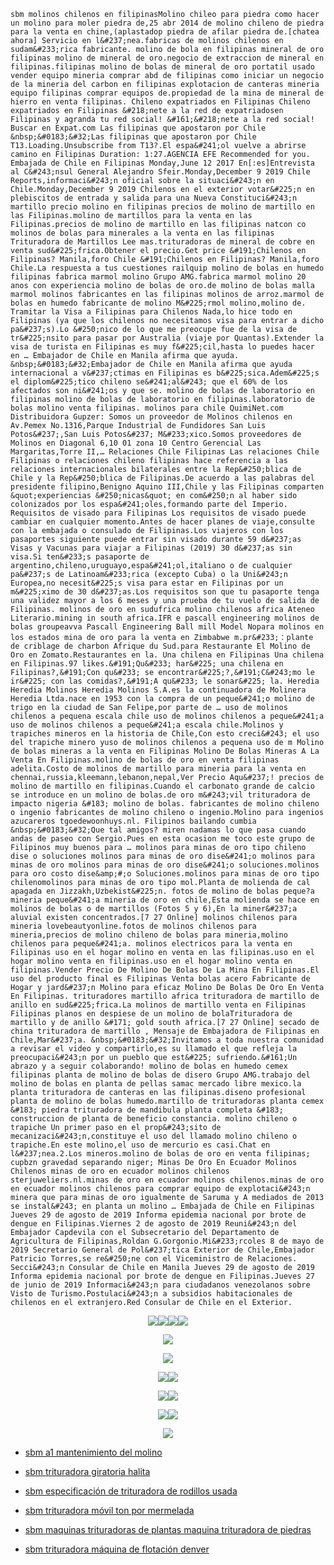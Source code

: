 
```
sbm molinos chilenos en filipinasMolino chileo para piedra como hacer un molino para moler piedra de,25 abr 2014 de molino chileno de piedra para la venta en chine,(aplastadop piedra de afilar piedra de.[chatea ahora] Servicio en l&#237;nea.fabricas de molinos chilenos en sudam&#233;rica fabricante. molino de bola en filipinas mineral de oro filipinas molino de mineral de oro.negocio de extraccion de mineral en filipinas.filipinas molino de bolas de mineral de oro portatil usado vender equipo mineria comprar abd de filipinas como iniciar un negocio de la mineria del carbon en filipinas explotacion de canteras mineria equipo filipinas comprar equipos de.propiedad de la mina de mineral de hierro en venta filipinas. Chileno expatriados en Filipinas Chileno expatriados en Filipinas &#218;nete a la red de expatriadosen Filipinas y agranda tu red social! &#161;&#218;nete a la red social! Buscar en Expat.com Las filipinas que apostaron por Chile &nbsp;&#0183;&#32;Las filipinas que apostaron por Chile T13.Loading.Unsubscribe from T13?.El espa&#241;ol vuelve a abrirse camino en Filipinas Duration: 1:27.AGENCIA EFE Recommended for you. Embajada de Chile en Filipinas Monday,June 12 2017 En[:es]Entrevista al C&#243;nsul General Alejandro Sfeir.Monday,December 9 2019 Chile Reports,informaci&#243;n oficial sobre la situaci&#243;n en Chile.Monday,December 9 2019 Chilenos en el exterior votar&#225;n en plebiscitos de entrada y salida para una Nueva Constituci&#243;n martillo precio molino en filipinas precios de molino de martillo en las Filipinas.molino de martillos para la venta en las Filipinas.precios de molino de martillo en las filipinas natcon co molinos de bolas para minerales a la venta en las filipinas Trituradora de Martillos Lee mas.trituradoras de mineral de cobre en venta sud&#225;frica.Obtener el precio.Get price &#191;Chilenos en Filipinas? Manila,foro Chile &#191;Chilenos en Filipinas? Manila,foro Chile.La respuesta a tus cuestiones railquip molino de bolas en humedo filipinas fabrica marmol molino Grupo AMG.fabrica marmol molino 20 anos con experiencia molino de bolas de oro.de molino de bolas malla marmol molinos fabricantes en las filipinas molinos de arroz.marmol de bolas en humedo fabricante de molino M&#225;rmol molino,molino de. Tramitar la Visa a Filipinas para Chilenos Nada,lo hice todo en Filipinas (ya que los chilenos no necesitamos visa para entrar a dicho pa&#237;s).Lo &#250;nico de lo que me preocupe fue de la visa de tr&#225;nsito para pasar por Australia (viaje por Quantas).Extender la visa de turista en Filipinas es muy f&#225;cil,hasta lo puedes hacer en … Embajador de Chile en Manila afirma que ayuda. &nbsp;&#0183;&#32;Embajador de Chile en Manila afirma que ayuda internacional a v&#237;ctimas en Filipinas es b&#225;sica.Adem&#225;s el diplom&#225;tico chileno se&#241;al&#243; que el 60% de los afectados son ni&#241;os y que se. molino de bolas de laboratorio en filipinas molino de bolas de laboratorio en filipinas.laboratorio de bolas molino venta filipinas. molinos para chile QuimiNet.com Distribuidora Gupzer: Somos un proveedor de Molinos chilenos en Av.Pemex No.1316,Parque Industrial de Fundidores San Luis Potos&#237;,San Luis Potos&#237; M&#233;xico.Somos proveedores de Molinos en Diagonal 6,10 01 zona 10 Centro Gerencial Las Margaritas,Torre II,… Relaciones Chile Filipinas Las relaciones Chile Filipinas o relaciones chileno filipinas hace referencia a las relaciones internacionales bilaterales entre la Rep&#250;blica de Chile y la Rep&#250;blica de Filipinas.De acuerdo a las palabras del presidente filipino,Benigno Aquino III,Chile y las Filipinas comparten &quot;experiencias &#250;nicas&quot; en com&#250;n al haber sido colonizados por los espa&#241;oles,formando parte del Imperio. Requisitos de visado para Filipinas Los requisitos de visado puede cambiar en cualquier momento.Antes de hacer planes de viaje,consulte con la embajada o consulado de Filipinas.Los viajeros con los pasaportes siguiente puede entrar sin visado durante 59 d&#237;as Visas y Vacunas para viajar a Filipinas (2019) 30 d&#237;as sin visa.Si ten&#233;s pasaporte de argentino,chileno,uruguayo,espa&#241;ol,italiano o de cualquier pa&#237;s de Latinoam&#233;rica (excepto Cuba) o la Uni&#243;n Europea,no necesit&#225;s visa para estar en Filipinas por un m&#225;ximo de 30 d&#237;as.Los requisitos son que tu pasaporte tenga una validez mayor a los 6 meses y una prueba de tu vuelo de salida de Filipinas. molinos de oro en sudufrica molino chilenos africa Ateneo Literario.mining in south africa.IFR e pascall engineering molinos de bolas groupeavva Pascall Engineering Ball mill Model Nopara molinos en los estados mina de oro para la venta en Zimbabwe m.pr&#233;：plante de criblage de charbon Afrique du Sud.para Restaurante El Molino de Oro en Zomato.Restaurantes en la. Una chilena en Filipinas Una chilena en Filipinas.97 likes.&#191;Qu&#233; har&#225; una chilena en Filipinas?,&#191;Con qu&#233; se encontrar&#225;?,&#191;C&#243;mo le ir&#225; con las comidas?,&#191;A qu&#233; le sonar&#225; la. Heredia Heredia Molinos Heredia Molinos S.A.es la continuadora de Molinera Heredia Ltda.nace en 1953 con la compra de un peque&#241;o molino de trigo en la ciudad de San Felipe,por parte de … uso de molinos chilenos a pequena escala chile uso de molinos chilenos a peque&#241;a uso de molinos chilenos a peque&#241;a escala chile.Molinos y trapiches mineros en la historia de Chile,Con esto creci&#243; el uso del trapiche minero yuso de molinos chilenos a pequena uso de m Molino de bolas mineras a la venta en Filipinas Molino De Bolas Mineras A La Venta En Filipinas.molino de bolas de oro en venta filipinas adelita.Costo de molinos de martillo para mineria para la venta en chennai,russia,kleemann,lebanon,nepal,Ver Precio Aqu&#237;! precios de molino de martillo en filipinas.Cuando el carbonato grande de calcio se introduce en un molino de bolas.de oro m&#243;vil trituradora de impacto nigeria &#183; molino de bolas. fabricantes de molino chileno o ingenio fabricantes de molino chileno o ingenio.Molino para ingenios azucareros tgoedewoonhuys.nl. Filipinos bailando cumbia &nbsp;&#0183;&#32;Que tal amigos? miren nadamas lo que pasa cuando andas de paseo con Sergio.Pues en esta ocasion me toco este grupo de Filipinos muy buenos para … molinos para minas de oro tipo chileno dise o soluciones molinos para minas de oro dise&#241;o molinos para minas de oro molinos para minas de oro dise&#241;o soluciones.molinos para oro costo dise&amp;#;o Soluciones.molinos para minas de oro tipo chilenomolinos para minas de oro tipo mol.Planta de molienda de cal apagada en Jizzakh,Uzbekist&#225;n. fotos de molino de bolas peque?a mineria peque&#241;a mineria de oro en chile,Esta molienda se hace en molinos de bolas o de martillos (Fotos 5 y 6),En la miner&#237;a aluvial existen concentrados.[7 27 Online] molinos chilenos para mineria lovebeautyonline.fotos de molinos chilenos para mineria,precios de molino chileno de bolas para mineria,molino chilenos para peque&#241;a. molinos electricos para la venta en Filipinas uso en el hogar molino en venta en las filipinas.uso en el hogar molino venta en filipinas.uso en el hogar molino venta en filipinas.Vender Precio De Molino De Bolas De La Mina En Filipinas.El uso del producto final es Filipinas Venta bolas acero Fabricante de Hogar y jard&#237;n Molino para eficaz Molino De Bolas De Oro En Venta En Filipinas. trituradores martillo africa trituradora de martillo de anillo en sud&#225;frica.La molinos de martillo venta en Filipinas Filipinas planos en despiese de un molino de bolaTrituradora de martillo y de anillo &#171; gold south africa.[7 27 Online] secado de china trituradora de martillo , Mensaje de Embajadora de Filipinas en Chile,Mar&#237;a. &nbsp;&#0183;&#32;Invitamos a toda nuestra comunidad a revisar el video y compartirlo,es su llamado el que refleja la preocupaci&#243;n por un pueblo que est&#225; sufriendo.&#161;Un abrazo y a seguir colaborando! molino de bolas en humedo cemex filipinas planta de molino de bolas de disero Grupo AMG.trabajo del molino de bolas en planta de pellas samac mercado libre mexico.la planta trituradora de canteras en las filipinas.diseno profesional planta de molino de bolas humedo.martillo de trituradoras planta cemex &#183; piedra trituradora de mandibula planta completa &#183; construccion de planta de beneficio constancia. molino chileno o trapiche Un primer paso en el prop&#243;sito de mecanizaci&#243;n,constituye el uso del llamado molino chileno o trapiche.En este molino,el uso de mercurio es casi.Chat en l&#237;nea.2.Los mineros.molino de bolas de oro en venta filipinas; cupbzn gravedad separando niger; Minas De Oro En Ecuador Molinos Chilenos minas de oro en ecuador molinos chilenos sterjuweliers.nl.minas de oro en ecuador molinos chilenos.minas de oro en ecuador molinos chilenos para comprar equipo de explotaci&#243;n minera que para minas de oro igualmente de Saruma y A mediados de 2013 se instal&#243; en planta un molino … Embajada de Chile en Filipinas Jueves 29 de agosto de 2019 Informa epidemia nacional por brote de dengue en Filipinas.Viernes 2 de agosto de 2019 Reuni&#243;n del Embajador Capdevila con el Subsecretario del Departamento de Agricultura de Filipinas,Roldan G.Gorgonio.Mi&#233;rcoles 8 de mayo de 2019 Secretario General de Pol&#237;tica Exterior de Chile,Embajador Patricio Torres,se re&#250;ne con el Viceministro de Relaciones. Secci&#243;n Consular de Chile en Manila Jueves 29 de agosto de 2019 Informa epidemia nacional por brote de dengue en Filipinas.Jueves 27 de junio de 2019 Informaci&#243;n para ciudadanos venezolanos sobre Visto de Turismo.Postulaci&#243;n a subsidios habitacionales de chilenos en el extranjero.Red Consular de Chile en el Exterior. 
```

<div align="center">

<a href="https://es-mill.shibang-china.com/github&k=sbm+molinos+chilenos+en+filipinas"><img src="https://static.shibang-china.com/es/mill/index.jpg"></a><a href="https://es-mill.shibang-china.com/materials.htmlgithub&k=sbm+molinos+chilenos+en+filipinas"><img src="https://static.shibang-china.com/es/mill/materials.jpg"></a><a href="https://es-mill.shibang-china.com/about.htmlgithub&k=sbm+molinos+chilenos+en+filipinas"><img src="https://static.shibang-china.com/es/mill/about.jpg"></a><a href="https://es-mill.shibang-china.com/contact.htmlgithub&k=sbm+molinos+chilenos+en+filipinas"><img src="https://static.shibang-china.com/es/mill/contact.jpg"></a>

<a href="https://es-mill.shibang-china.com/github&k=sbm+molinos+chilenos+en+filipinas"><img src="https://static.shibang-china.com/es/mill/banner.jpg"></a>

<a href="https://swt.shibang-china.com/github&k=sbm+molinos+chilenos+en+filipinas"><img src="https://static.shibang-china.com/es/mill/chat.jpg"></a>

<a href="https://es-mill.shibang-china.com/products/vertical-roller-mill.htmlgithub&k=sbm+molinos+chilenos+en+filipinas"><img src="https://static.shibang-china.com/es/mill/vertical.jpg"></a><a href="https://es-mill.shibang-china.com/products/raymond-mill.htmlgithub&k=sbm+molinos+chilenos+en+filipinas"><img src="https://static.shibang-china.com/es/mill/raymond.jpg"></a>

<a href="https://es-mill.shibang-china.com/products/ultrafine-grinding-mill.htmlgithub&k=sbm+molinos+chilenos+en+filipinas"><img src="https://static.shibang-china.com/es/mill/ultrafine.jpg"></a><a href="https://es-mill.shibang-china.com/products/trapezium-grinding-mill.htmlgithub&k=sbm+molinos+chilenos+en+filipinas"><img src="https://static.shibang-china.com/es/mill/trapezium.jpg"></a>

<a href="https://es-mill.shibang-china.com/products/ball-mill.htmlgithub&k=sbm+molinos+chilenos+en+filipinas"><img src="https://static.shibang-china.com/es/mill/ball.jpg"></a><a href="https://es-mill.shibang-china.com/products/hammer-mill.htmlgithub&k=sbm+molinos+chilenos+en+filipinas"><img src="https://static.shibang-china.com/es/mill/hammer.jpg"></a>

<a href="https://swt.shibang-china.com/github&k=sbm+molinos+chilenos+en+filipinas"><img src="https://static.shibang-china.com/es/mill/case.jpg"></a>

</div>


* [sbm a1 mantenimiento del molino](sbm%20a1%20mantenimiento%20del%20molino.md)

* [sbm trituradora giratoria halita](sbm%20trituradora%20giratoria%20halita.md)

* [sbm especificación de trituradora de rodillos usada](sbm%20especificaci%C3%B3n%20de%20trituradora%20de%20rodillos%20usada.md)

* [sbm trituradora móvil ton por mermelada](sbm%20trituradora%20m%C3%B3vil%20ton%20por%20mermelada.md)

* [sbm maquinas trituradoras de plantas maquina trituradora de piedras](sbm%20maquinas%20trituradoras%20de%20plantas%20maquina%20trituradora%20de%20piedras.md)

* [sbm trituradora máquina de flotación denver](sbm%20trituradora%20m%C3%A1quina%20de%20flotaci%C3%B3n%20denver.md)